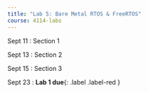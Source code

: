 ```yaml
---
title: "Lab 5: Bare Metal RTOS & FreeRTOS"
course: 4114-labs
---
```


Sept 11
: Section 1

Sept 13
: Section 2

Sept 15
: Section 3

Sept 23
: **Lab 1 due**{: .label .label-red }
